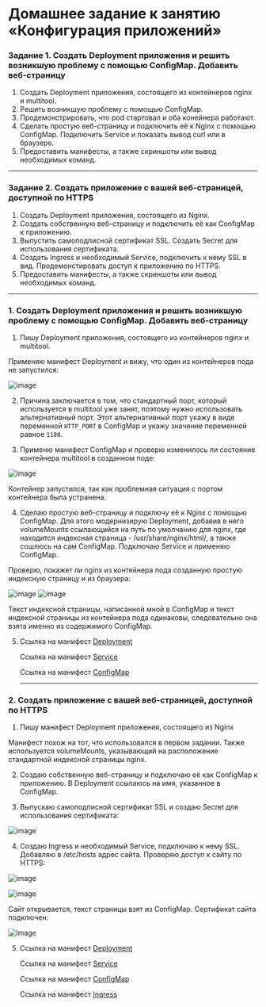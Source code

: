 # Домашнее задание к занятию «Конфигурация приложений»

### Задание 1. Создать Deployment приложения и решить возникшую проблему с помощью ConfigMap. Добавить веб-страницу

1. Создать Deployment приложения, состоящего из контейнеров nginx и multitool.
2. Решить возникшую проблему с помощью ConfigMap.
3. Продемонстрировать, что pod стартовал и оба конейнера работают.
4. Сделать простую веб-страницу и подключить её к Nginx с помощью ConfigMap. Подключить Service и показать вывод curl или в браузере.
5. Предоставить манифесты, а также скриншоты или вывод необходимых команд.

------

### Задание 2. Создать приложение с вашей веб-страницей, доступной по HTTPS 

1. Создать Deployment приложения, состоящего из Nginx.
2. Создать собственную веб-страницу и подключить её как ConfigMap к приложению.
3. Выпустить самоподписной сертификат SSL. Создать Secret для использования сертификата.
4. Создать Ingress и необходимый Service, подключить к нему SSL в вид. Продемонстировать доступ к приложению по HTTPS. 
4. Предоставить манифесты, а также скриншоты или вывод необходимых команд.

------

### 1. Создать Deployment приложения и решить возникшую проблему с помощью ConfigMap. Добавить веб-страницу

1. Пишу Deployment приложения, состоящего из контейнеров nginx и multitool.

Применяю манифест Deployment и вижу, что один из контейнеров пода не запустился:

![image](https://github.com/user-attachments/assets/8f798135-be33-4497-823e-4c38290f2c20)

2. Причина заключается в том, что стандартный порт, который используется в multitool уже занят, поэтому нужно использовать альтернативный порт. Этот альтернативный порт укажу в виде переменной `HTTP_PORT` в ConfigMap и укажу значение переменной равное `1180`.

3. Применю манифест ConfigMap и проверю изменилось ли состояние контейнера multitool в созданном поде:

![image](https://github.com/user-attachments/assets/2c9145da-0e2a-4ec9-bf8c-709e9864683b)

Контейнер запустился, так как проблемная ситуация с портом контейнера была устранена.

4. Сделаю простую веб-страницу и подключу её к Nginx с помощью ConfigMap. Для этого модернизирую Deployment, добавив в него volumeMounts ссылающийся на путь по умолчанию для nginx, где находится индексная страница - /usr/share/nginx/html/, а также сошлюсь на сам ConfigMap. Подключаю Service и применяю ConfigMap.

Проверю, покажет ли nginx из контейнера пода созданную простую индексную страницу и из браузера:

![image](https://github.com/user-attachments/assets/e152d3a8-f1c0-4ed0-b3cc-6b06cd651eda)
![image](https://github.com/user-attachments/assets/8dd412b1-57e7-4416-ba8b-c4f72be7d03e)

Текст индексной страницы, написанной мной в ConfigMap и текст индексной страницы из контейнера пода одинаковы, следовательно она взята именно из содержимого ConfigMap.

5. Ссылка на манифест [Deployment](https://github.com/PatKolzin/kuber-2.3/blob/main/src/deployment.yaml)

   Ссылка на манифест [Service](https://github.com/PatKolzin/kuber-2.3/blob/main/src/service.yaml)
   
   Ссылка на манифест [ConfigMap](https://github.com/PatKolzin/kuber-2.3/blob/main/src/configmap.yaml)

   ------

### 2. Создать приложение с вашей веб-страницей, доступной по HTTPS 

1. Пишу манифест Deployment приложения, состоящего из Nginx

Манифест похож на тот, что использовался в первом задании. Также используется volumeMounts, указывающий на расположение стандартной индексной страницы nginx.

2. Создаю собственную веб-страницу и подключаю её как ConfigMap к приложению. В Deployment ссылаюсь на имя, указанное в ConfigMap.

3. Выпускаю самоподписной сертификат SSL и создаю Secret для использования сертификата:

![image](https://github.com/user-attachments/assets/2823fade-ea6c-4e40-b288-1ae48ba8ccdc)

4. Создаю Ingress и необходимый Service, подключаю к нему SSL. Добавляю в /etc/hosts адрес сайта. Проверяю доступ к сайту по HTTPS:

![image](https://github.com/user-attachments/assets/85d80e90-0554-4d73-9c92-eca1bdf3f8d9)

![image](https://github.com/user-attachments/assets/0a6e016b-56fa-485d-b892-e578042e98b8)

Сайт открывается, текст страницы взят из ConfigMap. Сертификат сайта подключен:

![image](https://github.com/user-attachments/assets/0ec26aef-2bf7-4bdf-b8e0-b19ff7ba19a0)

5. Ссылка на манифест [Deployment](https://github.com/PatKolzin/kuber-2.3/blob/main/src/deployment-nginx.yaml)

   Ссылка на манифест [Service](https://github.com/PatKolzin/kuber-2.3/blob/main/src/service-nginx.yaml)
   
   Ссылка на манифест [ConfigMap](https://github.com/PatKolzin/kuber-2.3/blob/main/src/configmap-nginx.yaml)

   Ссылка на манифест [Ingress](https://github.com/PatKolzin/kuber-2.3/blob/main/src/ingress-nginx.yaml)
